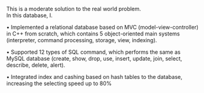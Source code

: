 This is a moderate solution to the real world problem.  
In this database, I. 

•	Implemented a relational database based on MVC (model-view-controller) in C++ from scratch, which contains 5 object-oriented main systems (interpreter, command processing, storage, view, indexing). 

•	Supported 12 types of SQL command, which performs the same as MySQL database (create, show, drop, use, insert, update, join, select, describe, delete, alert). 

•	Integrated index and cashing based on hash tables to the database, increasing the selecting speed up to 80%   
